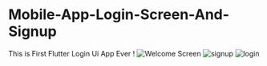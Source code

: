 # Mobile-App-Login-Screen-And-Signup
This is First Flutter Login Ui App Ever ! 
![Welcome Screen](https://user-images.githubusercontent.com/93029843/138753772-65923cac-3408-4baf-ba51-cd71af89f6d2.PNG)
![signup](https://user-images.githubusercontent.com/93029843/138753788-c9b9e530-b789-46b6-a60f-44421673ed3b.PNG)
![login](https://user-images.githubusercontent.com/93029843/138753793-2e527895-262d-4fa0-9da8-a21f24587509.PNG)
